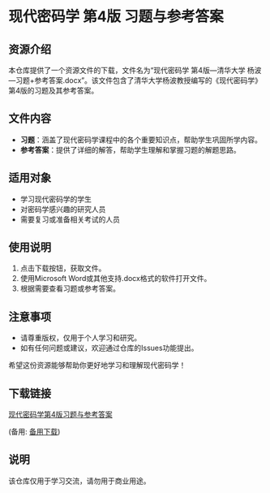 # 现代密码学 第4版 习题与参考答案

## 资源介绍

本仓库提供了一个资源文件的下载，文件名为“现代密码学 第4版—清华大学 杨波—习题+参考答案.docx”。该文件包含了清华大学杨波教授编写的《现代密码学》第4版的习题及其参考答案。

## 文件内容

- **习题**：涵盖了现代密码学课程中的各个重要知识点，帮助学生巩固所学内容。
- **参考答案**：提供了详细的解答，帮助学生理解和掌握习题的解题思路。

## 适用对象

- 学习现代密码学的学生
- 对密码学感兴趣的研究人员
- 需要复习或准备相关考试的人员

## 使用说明

1. 点击下载按钮，获取文件。
2. 使用Microsoft Word或其他支持.docx格式的软件打开文件。
3. 根据需要查看习题或参考答案。

## 注意事项

- 请尊重版权，仅用于个人学习和研究。
- 如有任何问题或建议，欢迎通过仓库的Issues功能提出。

希望这份资源能够帮助你更好地学习和理解现代密码学！

## 下载链接
[现代密码学第4版习题与参考答案](https://pan.quark.cn/s/45d09eb6ccde) 

(备用: [备用下载](https://pan.baidu.com/s/1ZcUVzdjSG2Tl_O82-u5Odw?pwd=1234))

## 说明

该仓库仅用于学习交流，请勿用于商业用途。
